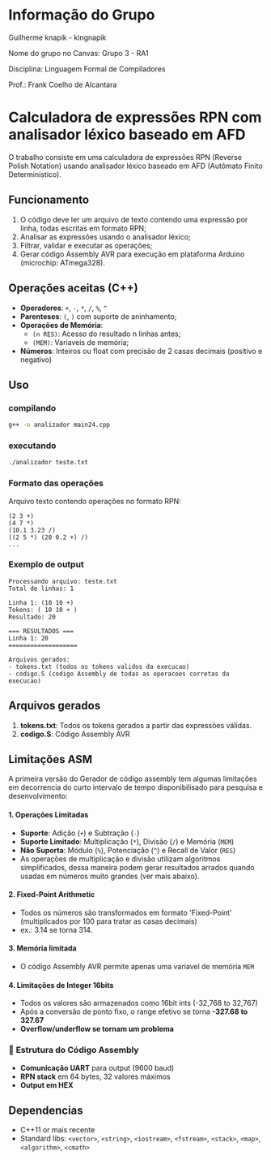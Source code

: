 # Informação do Grupo
Guilherme knapik - kingnapik

Nome do grupo no Canvas: Grupo 3 - RA1

Disciplina: Linguagem Formal de Compiladores

Prof.: Frank Coelho de Alcantara


# Calculadora de expressões RPN com analisador léxico baseado em AFD
O trabalho consiste em uma calculadora de expressões RPN (Reverse Polish Notation) usando analisador léxico baseado em AFD (Autômato Finito Deterministico).

## Funcionamento
1. O código deve ler um arquivo de texto contendo uma expressão por linha, todas escritas em formato RPN;
2. Analisar as expressões usando o analisador léxico;
3. Filtrar, validar e executar as operações;
4. Gerar código Assembly AVR para execução em plataforma Arduino (microchip: ATmega328).

## Operações aceitas (C++)

- **Operadores**: `+`, `-`, `*`, `/`, `%`, `^`
- **Parenteses**: `(`, `)` com suporte de aninhamento;
- **Operações de Memória**: 
  - `(n RES)`: Acesso do resultado n linhas antes;
  - `(MEM)`: Variaveis de memória;
- **Números**: Inteiros ou float com precisão de 2 casas decimais (positivo e negativo)

## Uso

### compilando
```bash
g++ -o analizador main24.cpp
```

### executando
```bash
./analizador teste.txt
```

### Formato das operações
Arquivo texto contendo operações no formato RPN:
```
(2 3 +)
(4 7 *)
(10.1 3.23 /)
((2 5 *) (20 0.2 +) /)
...
```

### Exemplo de output
```
Processando arquivo: teste.txt
Total de linhas: 1

Linha 1: (10 10 +)
Tokens: ( 10 10 + ) 
Resultado: 20

=== RESULTADOS ===
Linha 1: 20
===================

Arquivos gerados:
- tokens.txt (todos os tokens validos da execucao)
- codigo.S (codigo Assembly de todas as operacoes corretas da execucao)
```

## Arquivos gerados

1. **tokens.txt**: Todos os tokens gerados a partir das expressões válidas.
2. **codigo.S**: Código Assembly AVR

## Limitações ASM

A primeira versão do Gerador de código assembly tem algumas limitações em decorrencia do curto intervalo de tempo disponibilisado para pesquisa e desenvolvimento:

#### 1. **Operações Limitadas**
- **Suporte**: Adição (`+`) e Subtração (`-`)
- **Suporte Limitado**: Multiplicação (`*`), Divisão (`/`) e Memória (`MEM`)
- **Não Suporta**: Módulo (`%`), Potenciação (`^`) e Recall de Valor (`RES`)
- As operações de multiplicação e divisão utilizam algoritmos simplificados, dessa maneira podem gerar resultados arrados quando usadas em números muito grandes (ver mais abaixo).

#### 2. **Fixed-Point Arithmetic**
- Todos os números são transformados em formato 'Fixed-Point' (multiplicados por 100 para tratar as casas decimais)
- ex.: 3.14 se torna 314.

#### 3. **Memória limitada**
- O código Assembly AVR permite apenas uma variavel de memória `MEM`

#### 4. **Limitações de Integer 16bits**
- Todos os valores são armazenados como 16bit ints (-32,768 to 32,767)
- Após a conversão de ponto fixo, o range efetivo se torna **-327.68 to 327.67**
- **Overflow/underflow se tornam um problema**

### 🔧 **Estrutura do Código Assembly**

- **Comunicação UART** para output (9600 baud)
- **RPN stack** em 64 bytes, 32 valores máximos
- **Output em HEX**

## Dependencias

- C++11 or mais recente
- Standard libs: `<vector>`, `<string>`, `<iostream>`, `<fstream>`, `<stack>`, `<map>`, `<algorithm>`, `<cmath>`
